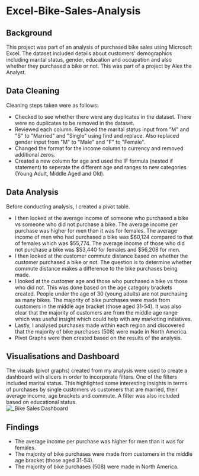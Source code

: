 # Excel-Bike-Sales-Analysis


## Background 
This project was part of an analysis of purchased bike sales using Microsoft Excel. The dataset included details about customers' demographics including marital status, gender, education and occupation and also whether they purchased a bike or not. This was part of a project by Alex the Analyst. 

## Data Cleaning
Cleaning steps taken were as follows: 
* Checked to see whether there were any duplicates in the dataset. There were no duplicates to be removed in the dataset.
* Reviewed each column. Replaced the marital status input from "M" and "S" to "Married" and "Single" using find and replace. Also replaced gender input from "M" to "Male" and "F" to "Female".
* Changed the format for the income column to currency and removed additional zeros.
* Created a new column for age and used the IF formula (nested if statement) to seperate the different age and ranges to new categories (Young Adult, Middle Aged and Old). 

## Data Analysis
Before conducting analysis, I created a pivot table. 
* I then looked at the average income of someone who purchased a bike vs someone who did not purchase a bike. The average income per purchase was higher for men than it was for females. The average income of men who had purchased a bike was $60,124 compared to that of females which was $55,774. The average income of those who did not purchase a bike was $53,440 for females and $56,208 for men. 
* I then looked at the customer commute distance based on whether the customer purchased a bike or not. The question is to determine whether commute distance makes a difference to the bike purchases being made. 
* I looked at the customer age and those who purchased a bike vs those who did not. This was done based on the age category brackets created. People under the age of 30 (young adults) are not purchasing as many bikes. The majority of bike purchases were made from customers in the middle age bracket (those aged 31-54). It was also clear that the majority of customers are from the middle age range which was useful insight which could help with any marketing initiatives. 
* Lastly, I analysed purchases made within each region and discovered that the majority of bike purchases (508) were made in North America.
* Pivot Graphs were then created based on the results of the analysis.

## Visualisations and Dashboard
The visuals (pivot graphs) created from my analysis were used to create a dashboard with slicers in order to incorporate filters. One of the filters included marital status. This highlighted some interesting insights in terms of purchases by single customers vs customers that are married, their average income, age brackets and commute. A filter was also included based on educational status.  
![_Bike Sales Dashboard](https://github.com/MariaTayo/Excel-Bikes-Sales-Analysis/assets/117232459/8f60fa00-992c-400c-855b-f7539b940fb3)

## Findings
* The average income per purchase was higher for men than it was for females.
* The majority of bike purchases were made from customers in the middle age bracket (those aged 31-54).
* The majority of bike purchases (508) were made in North America.


